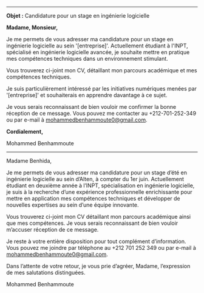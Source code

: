 
---

**Objet :** Candidature pour un stage en ingénierie logicielle

**Madame, Monsieur,**

Je me permets de vous adresser ma candidature pour un stage en ingénierie logicielle au sein '[entreprise]'. Actuellement étudiant à l'INPT, spécialisé en ingénierie logicielle avancée, je souhaite mettre en pratique mes compétences techniques dans un environnement stimulant.

Vous trouverez ci-joint mon CV, détaillant mon parcours académique et mes compétences techniques.

Je suis particulièrement intéressé par les initiatives numériques menées par '[entreprise]' et souhaiterais en apprendre davantage à ce sujet.

Je vous serais reconnaissant de bien vouloir me confirmer la bonne réception de ce message. Vous pouvez me contacter au +212-701-252-349 ou par e-mail à [mohammedbenhammoute0@gmail.com](mailto:mohammedbenhammoute0@gmail.com).

**Cordialement,**

Mohammed Benhammoute

---


Madame Benhida,

Je me permets de vous adresser ma candidature pour un stage d’été en ingénierie logicielle au sein d’Alten, à compter du 1er juin. Actuellement étudiant en deuxième année à l’INPT, spécialisation en ingénierie logicielle, je suis à la recherche d’une expérience professionnelle enrichissante pour mettre en application mes compétences techniques et développer de nouvelles expertises au sein d’une équipe innovante.

Vous trouverez ci-joint mon CV détaillant mon parcours académique ainsi que mes compétences. Je vous serais reconnaissant de bien vouloir m’accuser réception de ce message.

Je reste à votre entière disposition pour tout complément d’information. Vous pouvez me joindre par téléphone au +212 701 252 349 ou par e-mail à mohammedbenhammoute0@gmail.com.

Dans l’attente de votre retour, je vous prie d’agréer, Madame, l’expression de mes salutations distinguées.

Mohammed Benhammoute